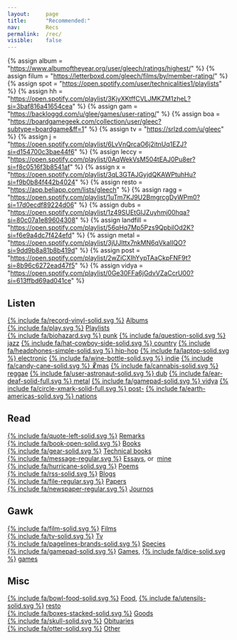 ```yaml
---
layout: 	page
title: 		"Recommended:"
nav: 		Recs
permalink: 	/rec/
visible:	false
---
```


{%  assign album =  "https://www.albumoftheyear.org/user/gleech/ratings/highest/"    %}
{%	assign filum =	"https://letterboxd.com/gleech/films/by/member-rating/"	%}
{%	assign spot = "https://open.spotify.com/user/technicalities1/playlists"	%}
{%  assign hh = "https://open.spotify.com/playlist/3KjyXKtffCVLJMKZM1zheL?si=3baf816a41654cea" %}
{%  assign gam = "https://backloggd.com/u/glee/games/user-rating/" %}
{%  assign boa = "https://boardgamegeek.com/collection/user/gleec?subtype=boardgame&ff=1" %}
{%  assign tv = "https://srlzd.com/u/gleec"    %}
{%  assign j = "https://open.spotify.com/playlist/6LvVnQrcaO6j2itnUq1EZJ?si=d154700c3bae44f6" %}
{%  assign leccy = "https://open.spotify.com/playlist/0AqWekVsM504tEAJ0Pu8er?si=f8c0516f3b8541af"  %}
{%  assign x = "https://open.spotify.com/playlist/3qL3GTAJGyjdQKAWPtuhHu?si=f9b0b84f442b4024"   %}
{%  assign resto = "https://app.beliapp.com/lists/gleech"   %}
{%  assign ragg = "https://open.spotify.com/playlist/1uTm7KJ9U2BmgrcgDyWPm0?si=17d0ecdf89224d06"   %}
{%  assign dubs = "https://open.spotify.com/playlist/1z49SUEtGIJZuyhmj00hqa?si=80c07a1e89604308"	%}
{%  assign landfill = "https://open.spotify.com/playlist/56qHq7Mp5Pzs9QpbilOd2K?si=f6e9a4dc7f424efd" %}
{%  assign metal = "https://open.spotify.com/playlist/3jUJlttx7nkMN6qVkaIIQO?si=9dd9b8a81b8b419d"	%}
{%	assign post = "https://open.spotify.com/playlist/2wZiCXIhYypTAaCkpFNF9t?si=8b96c6272ead47f5"	%}
{%	assign vidya = "https://open.spotify.com/playlist/0Ge30FFa6jGdvVZaCcrU00?si=613ffbd69ad041ce"	%}

<style>
	{% 	include css/recs.css	%}
</style>

## Listen
<div class="container">
	<a href="{{album}}">{% include fa/record-vinyl-solid.svg %}</a>
	<a href="{{album}}">Albums</a>
</div>


<div class="container" style="align-items: flex-start">
	<a href="/playlists">{% include fa/play.svg %}</a>
	<a href="/playlists">Playlists</a>
</div>
<div class="playlists">
	<a href="/punk">{% include fa/biohazard.svg %} punk</a> 
	<a href="{{j}}">{% include fa/question-solid.svg	%} jazz</a> 
	<a href="/country">{% include fa/hat-cowboy-side-solid.svg %} country</a>
	<a href="{{hh}}">{% include fa/headphones-simple-solid.svg %} hip-hop</a>
	<a href="{{leccy}}">{% include fa/laptop-solid.svg %} electronic</a>
	<a href="{{landfill}}">{% include fa/wine-bottle-solid.svg %} indie</a>
	<a href="{{x}}">{% include fa/candy-cane-solid.svg %} ☧mas</a>
	<a href="{{ragg}}">{% include fa/cannabis-solid.svg %} reggae</a>
	<a href="{{dubs}}">{% include fa/user-astronaut-solid.svg %} dub</a>
	<a href="{{metal}}">{%	include fa/ear-deaf-solid-full.svg	%} metal</a>
	<a href="{{vidya}}">{%	include fa/gamepad-solid.svg	%} vidya</a>
	<a href="{{post}}">{%	include fa/circle-xmark-solid-full.svg %} post-</a>
	<a href="/nation-sound">{% include fa/earth-americas-solid.svg %} nations</a>
</div>


## Read

<div class="container">
	<a href="/quotations">{% include fa/quote-left-solid.svg %}</a> <a href="/quotations">Remarks</a>
</div>

<div class="container">
	<a href="/books">{% include fa/book-open-solid.svg %}</a> <a href="/books">Books</a>
</div>
 
<div class="container">
	<a href="/technicalities">{% include fa/gear-solid.svg %}</a>
	<a href="/technicalities">Technical books</a>
</div>

<div class="container">
	<a href="/essays">{% include fa/message-regular.svg %}</a>
	<a href="/essays">Essays</a>, or&nbsp;
	 <a href="/best">mine</a>
</div>

<div class="container">
	<a href="/fav_poems">{% include fa/hurricane-solid.svg %}</a>
	<a href="/fav_poems">Poems</a> 
</div>

<div class="container">
	<a href="/blogroll">{% include fa/rss-solid.svg %}</a>
	<a href="/blogroll">Blogs</a>
</div>



<div class="container">
	<a href="/papers">{% include fa/file-regular.svg %}</a>
	<a href="/papers">Papers</a>
</div>

<!-- <div class="container">
	<a href="/tweets">% include fa/.svg %}</a>
	<a href="/tweets">Tweets</a>
</div> -->

<div class="container">
	<a href="/journos">{% include fa/newspaper-regular.svg %}</a>
	<a href="/journos">Journos</a>
</div>



## Gawk

<div class="container">
	<a href="{{filum}}">{% include fa/film-solid.svg %}</a>
	<a href="{{filum}}">Films</a>
</div>

<div class="container">
	<a href="{{tv}}">{% include fa/tv-solid.svg %}</a>
	<a href="{{tv}}">Tv</a>
</div>

<div class="container">
	<a href="/specie">{% include fa/pagelines-brands-solid.svg %}</a>
	<a href="/specie">Species</a>
</div>

<div class="container">
	<a href="{{gam}}">{% include fa/gamepad-solid.svg %}</a>
	<a href="{{gam}}">Games</a>,
	<a href="{{boa}}">{% include fa/dice-solid.svg %}</a>
	<a href="{{boa}}">games</a>
</div>



<!-- 
\memes
\art
\photography
 -->

## Misc

<div class="container">
	<a href="/food">{% include fa/bowl-food-solid.svg %}</a>
	<a href="/food">Food</a>, 
	<a href="{{resto}}">{% include fa/utensils-solid.svg %}</a>
	<a href="{{resto}}">resto</a>
</div>

<div class="container">
	<a href="/stuff">{% include fa/boxes-stacked-solid.svg %}</a>
	<a href="/stuff">Goods</a>
</div>


<div class="container">
	<a href="/deaths">{% include fa/skull-solid.svg %}</a>
	<a href="/deaths">Obituaries</a>
</div>

<div class="container">
	<a href="/favs/all">{% include fa/otter-solid.svg %}</a>
	<a href="/favs/all">Other	</a>
</div>